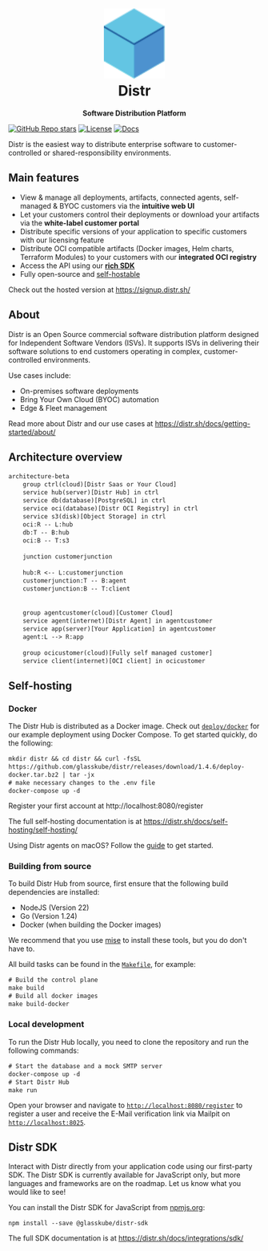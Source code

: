 <h1 align="center">
  <a href="https://distr.sh/" target="_blank">
    <img alt="" src="frontend/ui/public/distr-logo.svg" style="height: 5em;">
  </a>
  <br>
  Distr
</h1>

<div align="center">

**Software Distribution Platform**

</div>

[![GitHub Repo stars](https://img.shields.io/github/stars/glasskube/distr?style=flat)](https://github.com/glasskube/distr)
[![License](https://img.shields.io/badge/License-Apache_2.0-blue.svg)](https://opensource.org/licenses/Apache-2.0)
[![Docs](https://img.shields.io/badge/docs-distr.sh-blue)](https://distr.sh/docs/?utm_source=github)

Distr is the easiest way to distribute enterprise software to customer-controlled or shared-responsibility environments.

## Main features

- View & manage all deployments, artifacts, connected agents, self-managed & BYOC customers via the **intuitive web UI**
- Let your customers control their deployments or download your artifacts via the **white-label customer portal**
- Distribute specific versions of your application to specific customers with our licensing feature
- Distribute OCI compatible artifacts (Docker images, Helm charts, Terraform Modules) to your customers with our **integrated OCI registry**
- Access the API using our [**rich SDK**](#distr-sdk)
- Fully open-source and [self-hostable](#self-hosting)

Check out the hosted version at https://signup.distr.sh/

## About

Distr is an Open Source commercial software distribution platform designed for Independent Software Vendors (ISVs).
It supports ISVs in delivering their software solutions to end customers operating in complex, customer-controlled environments.

Use cases include:

- On-premises software deployments
- Bring Your Own Cloud (BYOC) automation
- Edge & Fleet management

Read more about Distr and our use cases at https://distr.sh/docs/getting-started/about/

## Architecture overview

```mermaid
architecture-beta
    group ctrl(cloud)[Distr Saas or Your Cloud]
    service hub(server)[Distr Hub] in ctrl
    service db(database)[PostgreSQL] in ctrl
    service oci(database)[Distr OCI Registry] in ctrl
    service s3(disk)[Object Storage] in ctrl
    oci:R -- L:hub
    db:T -- B:hub
    oci:B -- T:s3

    junction customerjunction

    hub:R <-- L:customerjunction
    customerjunction:T -- B:agent
    customerjunction:B -- T:client


    group agentcustomer(cloud)[Customer Cloud]
    service agent(internet)[Distr Agent] in agentcustomer
    service app(server)[Your Application] in agentcustomer
    agent:L --> R:app

    group ocicustomer(cloud)[Fully self managed customer]
    service client(internet)[OCI client] in ocicustomer
```

## Self-hosting

### Docker

The Distr Hub is distributed as a Docker image.
Check out [`deploy/docker`](deploy/docker) for our example deployment using Docker Compose.
To get started quickly, do the following:

<!-- x-release-please-start-version -->

```shell
mkdir distr && cd distr && curl -fsSL https://github.com/glasskube/distr/releases/download/1.4.6/deploy-docker.tar.bz2 | tar -jx
# make necessary changes to the .env file
docker-compose up -d
```

<!-- x-release-please-end -->

Register your first account at http://localhost:8080/register

The full self-hosting documentation is at https://distr.sh/docs/self-hosting/self-hosting/

Using Distr agents on macOS? Follow the [guide](https://distr.sh/docs/guides/distr-on-macos/) to get started.

### Building from source

To build Distr Hub from source, first ensure that the following build dependencies are installed:

- NodeJS (Version 22)
- Go (Version 1.24)
- Docker (when building the Docker images)

We recommend that you use [mise](https://mise.jdx.dev/) to install these tools, but you do don't have to.

All build tasks can be found in the [`Makefile`](Makefile), for example:

```shell
# Build the control plane
make build
# Build all docker images
make build-docker
```

### Local development

To run the Distr Hub locally, you need to clone the repository and run the following commands:

```shell
# Start the database and a mock SMTP server
docker-compose up -d
# Start Distr Hub
make run
```

Open your browser and navigate to [`http://localhost:8080/register`](http://localhost:8080/register) to register a user
and receive the E-Mail verification link via Mailpit on [`http://localhost:8025`](http://localhost:8025).

## Distr SDK

Interact with Distr directly from your application code using our first-party SDK.
The Distr SDK is currently available for JavaScript only, but more languages and frameworks are on the roadmap.
Let us know what you would like to see!

You can install the Distr SDK for JavaScript from [npmjs.org](https://npmjs.org/):

```shell
npm install --save @glasskube/distr-sdk
```

The full SDK documentation is at https://distr.sh/docs/integrations/sdk/

